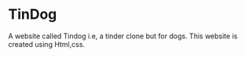 # TinDog
A website called Tindog i.e, a tinder clone but for dogs.
This website is created using Html,css.
